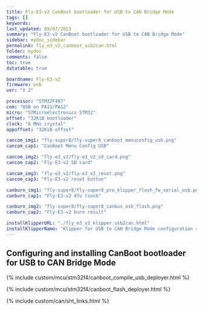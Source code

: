 ```yaml
---
title: Fly-E3-v2 CanBoot bootloader for USB to CAN Bridge Mode
tags: []
keywords: 
last_updated: 09/07/2023
summary: "Fly-E3-v2 CanBoot bootloader for USB to CAN Bridge Mode"
sidebar: mydoc_sidebar
permalink: fly_e3_v2_canboot_usb2can.html
folder: mydoc
comments: false
toc: true
datatable: true

boardname: Fly-E3-v2
firmware: usb
ver: "V 2" 

processor: "STM32F407"
com: "USB on PA11/PA12"
micro: "STMicroelectronics STM32"
offset: "32KiB bootloader"
clock: "8 MHz crystal"
appoffset: "32KiB offset"

cancom_img1: "fly-super8/fly-super8_canboot_menuconfig_usb.png"
cancom_cap1: "CanBoot Menu Config USB"

cancom_img2: "fly-e3_v2/fly-e3_v2_sd_card.png"
cancom_cap2: "Fly-E3-v2 SD card"

cancom_img3: "fly-e3_v2/fly-e3_v2_reset.png"
cancom_cap3: "Fly-E3-v2 reset button"

canburn_img1: "fly-super8/fly-super8_pro_klipper_flash_fw_serial_usb.png"
canburn_cap1: "Fly-E3-v2 dfu lsusb"

canburn_img2: "fly-super8/fly-super8_canbus_usb_flash.png"
canburn_cap2: "Fly-E3-v2 burn result"

installKlipperURL: "./fly_e3_v2_klipper_usb2can.html"
installKlipperName: "Klipper for USB to CAN Bridge Mode configuration section"
---
```


## Configuring and installing CanBoot bootloader for USB to CAN Bridge Mode

{% include custom/mcu/stm32f4/canboot_compile_usb_deployer.html %}

{% include custom/mcu/stm32f4/canboot_flash_deployer.html %}

{% include custom/can/sht_links.html %}

